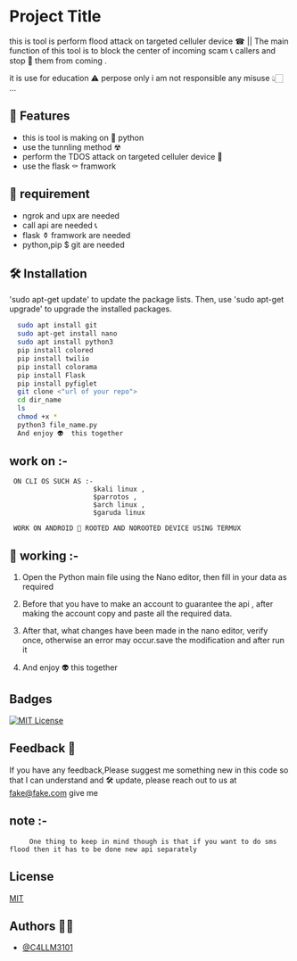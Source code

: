 
# Project Title

this is tool is perform flood attack on targeted celluler device ☎ || The main function of this tool is to block the center of incoming scam 📞
 callers and stop 📴  them from coming  .


it is use for education ⚠ perpose only i am not responsible any misuse 👆🏻 ...



##  🌈  Features

- this is tool is making on  🐍 python 
- use the tunnling method ☢ 
- perform the TDOS attack on targeted celluler device 👾 
- use the flask ⚰  framwork 

## 🔎 requirement 

* ngrok and upx  are needed 
* call api are needed 📞
* flask ⚱ framwork are needed 
* python,pip $ git are needed 

## 🛠 Installation

 'sudo apt-get update' to update the package lists. Then, use 'sudo apt-get upgrade' to upgrade the installed packages. 

```bash
  sudo apt install git
  sudo apt-get install nano
  sudo apt install python3
  pip install colored
  pip install twilio
  pip install colorama
  pip install Flask
  pip install pyfiglet
  git clone <"url of your repo">
  cd dir_name
  ls 
  chmod +x *
  python3 file_name.py 
  And enjoy 👽  this together 
```
## work on :- 

     ON CLI OS SUCH AS :- 
                         $kali linux ,
                         $parrotos , 
                         $arch linux ,
                         $garuda linux 
    
     WORK ON ANDROID 📱 ROOTED AND NOROOTED DEVICE USING TERMUX 

    
## 📢 working :- 
1. Open the Python main file using the Nano editor, then fill in your data as required 

2. Before that you have to make an account to guarantee the api , after making the account copy and paste all the required data.

3. After that, what changes have been made in the nano editor, verify once, otherwise an error may occur.save the modification and after run it 

4. And enjoy 👽  this together 



## Badges

[![MIT License](https://img.shields.io/badge/License-MIT-green.svg)](https://choosealicense.com/licenses/mit/)


## Feedback 💱

If you have any feedback,Please suggest me something new in this code so that I can understand and  🛠 update, please reach out to us at fake@fake.com give me 


## note :-
         One thing to keep in mind though is that if you want to do sms flood then it has to be done new api separately




## License

[MIT](https://choosealicense.com/licenses/mit/)


## Authors ✍🏼 

- [@C4LLM3101](https://www.github.com/octokatherine)


